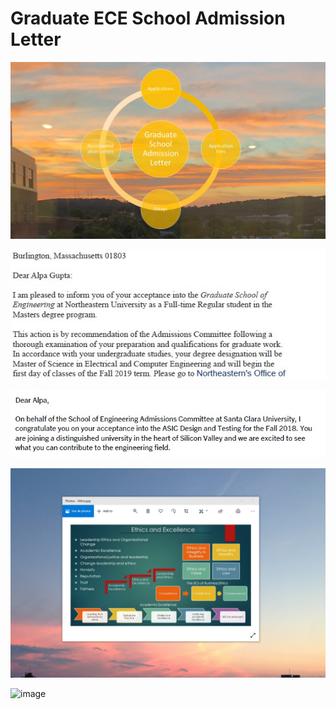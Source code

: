 # Graduate ECE School Admission Letter

![image](GraduateSchoolAdmissionLetter.jpg)

![image](MSECE.jpg)

![image](MSASICTEST.jpg)

![image](EthicsandExcellence.png)

![image]()
